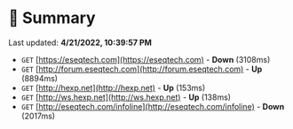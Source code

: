 # 📖 Summary
Last updated: **4/21/2022, 10:39:57 PM**

- `GET` [https://eseqtech.com](https://eseqtech.com) - **Down** (3108ms)
- `GET` [http://forum.eseqtech.com](http://forum.eseqtech.com) - **Up** (8894ms)
- `GET` [http://hexp.net](http://hexp.net) - **Up** (153ms)
- `GET` [http://ws.hexp.net](http://ws.hexp.net) - **Up** (138ms)
- `GET` [http://eseqtech.com/infoline](http://eseqtech.com/infoline) - **Down** (2017ms)
